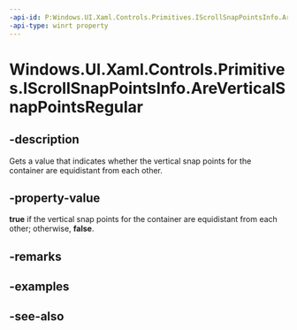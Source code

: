 ```yaml
---
-api-id: P:Windows.UI.Xaml.Controls.Primitives.IScrollSnapPointsInfo.AreVerticalSnapPointsRegular
-api-type: winrt property
---
```


<!-- Property syntax
public bool AreVerticalSnapPointsRegular { get; }
-->

# Windows.UI.Xaml.Controls.Primitives.IScrollSnapPointsInfo.AreVerticalSnapPointsRegular

## -description
Gets a value that indicates whether the vertical snap points for the container are equidistant from each other.



## -property-value
**true** if the vertical snap points for the container are equidistant from each other; otherwise, **false**.

## -remarks

## -examples

## -see-also
